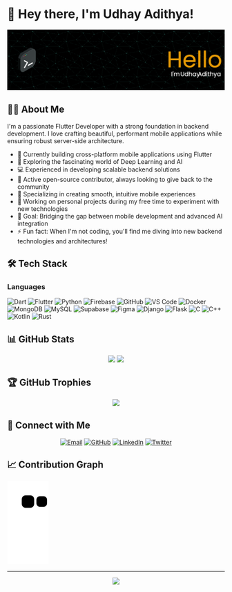 # 👋 Hey there, I'm Udhay Adithya!

<div align="center">
  <img src="/images/banner.png" alt="Banner Image" />
</div>

## 👨‍💻 About Me

I'm a passionate Flutter Developer with a strong foundation in backend development. I love crafting beautiful, performant mobile applications while ensuring robust server-side architecture.

- 🔭 Currently building cross-platform mobile applications using Flutter
- 🌱 Exploring the fascinating world of Deep Learning and AI
- 💻 Experienced in developing scalable backend solutions
- 🤝 Active open-source contributor, always looking to give back to the community
- 📱 Specializing in creating smooth, intuitive mobile experiences
- 🚀 Working on personal projects during my free time to experiment with new technologies
- 🎯 Goal: Bridging the gap between mobile development and advanced AI integration
- ⚡ Fun fact: When I'm not coding, you'll find me diving into new backend technologies and architectures!

## 🛠️ Tech Stack

### Languages
![Dart](https://img.shields.io/badge/-Dart-61DAFB?style=for-the-badge&logo=Dart&logoColor=blue)
![Flutter](https://img.shields.io/badge/-Flutter-02569B?style=for-the-badge&logo=flutter&logoColor=white)
![Python](https://img.shields.io/badge/python-3670A0?style=for-the-badge&logo=python&logoColor=ffdd54)
![Firebase](https://img.shields.io/badge/firebase-a08021?style=for-the-badge&logo=firebase&logoColor=ffcd34)
![GitHub](https://img.shields.io/badge/-GitHub-181717?style=for-the-badge&logo=github&logoColor=white)
![VS Code](https://img.shields.io/badge/-VS%20Code-007ACC?style=flat-square&logo=visual-studio-code&logoColor=white)
![Docker](https://img.shields.io/badge/-Docker-2496ED?style=for-the-badge&logo=docker&logoColor=white)
![MongoDB](https://img.shields.io/badge/MongoDB-%234ea94b.svg?style=for-the-badge&logo=mongodb&logoColor=white)
![MySQL](https://img.shields.io/badge/mysql-4479A1.svg?style=for-the-badge&logo=mysql&logoColor=white)
![Supabase](https://img.shields.io/badge/Supabase-3ECF8E?style=for-the-badge&logo=supabase&logoColor=white)
![Figma](https://img.shields.io/badge/figma-%23F24E1E.svg?style=for-the-badge&logo=figma&logoColor=white)
![Django](https://img.shields.io/badge/django-%23092E20.svg?style=for-the-badge&logo=django&logoColor=white)
![Flask](https://img.shields.io/badge/flask-%23000.svg?style=for-the-badge&logo=flask&logoColor=white)
![C](https://img.shields.io/badge/c-%2300599C.svg?style=for-the-badge&logo=c&logoColor=white)
![C++](https://img.shields.io/badge/c++-%2300599C.svg?style=for-the-badge&logo=c%2B%2B&logoColor=white)
![Kotlin](https://img.shields.io/badge/kotlin-%237F52FF.svg?style=for-the-badge&logo=kotlin&logoColor=white)
![Rust](https://img.shields.io/badge/rust-%23000000.svg?style=for-the-badge&logo=rust&logoColor=white)



## 📊 GitHub Stats

<div align="center">
  <img height="180em" src="https://github-readme-stats.vercel.app/api?username=Udhay-Adithya&show_icons=true&theme=dark&include_all_commits=true&count_private=true"/>
  <img height="180em" src="https://github-readme-stats.vercel.app/api/top-langs/?username=Udhay-Adithya&layout=compact&langs_count=7&theme=dark"/>
</div>

## 🏆 GitHub Trophies
<div align="center">
  <img src="https://github-profile-trophy.vercel.app/?username=Udhay-Adithya&theme=darkhub&no-frame=true&row=1"/>
</div>

## 🤝 Connect with Me

<div align="center">
  
[![Email](https://img.shields.io/badge/-Email-D14836?style=for-the-badge&logo=gmail&logoColor=white)](mailto:udhayxd@gmail.com)
[![GitHub](https://img.shields.io/badge/-GitHub-181717?style=for-the-badge&logo=github&logoColor=white)](https://github.com/Udhay-Adithya)
[![LinkedIn](https://img.shields.io/badge/-LinkedIn-0077B5?style=for-the-badge&logo=linkedin&logoColor=white)](https://linkedin.com/in/udhay-adithya)
[![Twitter](https://img.shields.io/badge/-Twitter-1DA1F2?style=for-the-badge&logo=twitter&logoColor=white)](https://twitter.com/your-handle)

</div>

## 📈 Contribution Graph
![Snake animation](/dist/github-contribution-grid-snake.svg)

---

<div align="center">
  <img src="https://komarev.com/ghpvc/?username=Udhay-Adithya&color=blueviolet&style=flat-square&label=Profile+Views"/>
</div>

<!---
Udhay-Adithya/Udhay-Adithya is a ✨ special ✨ repository because its `README.md` (this file) appears on your GitHub profile.
You can click the Preview link to take a look at your changes.
--->
